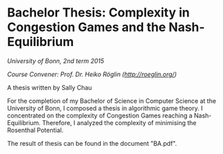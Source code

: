 # Bachelor Thesis: Complexity in Congestion Games and the Nash-Equilibrium

_University of Bonn, 2nd term 2015_

_Course Convener: Prof. Dr. Heiko Röglin (http://roeglin.org/)_

A thesis written by Sally Chau

For the completion of my Bachelor of Science in Computer Science at the University of Bonn, I composed a thesis in algorithmic game theory. I concentrated on the complexity of Congestion Games reaching a Nash-Equilibrium. Therefore, I analyzed the complexity of minimising the Rosenthal Potential. 

The result of thesis can be found in the document "BA.pdf".

